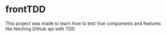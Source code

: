 # frontTDD
This project was made to learn how to test Vue components and features like fetching Github api
with TDD
